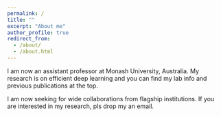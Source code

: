 ```yaml
---
permalink: /
title: ""
excerpt: "About me"
author_profile: true
redirect_from: 
  - /about/
  - /about.html
---
```


I am now an assistant professor at Monash University, Australia. My research is on efficient deep learning and you can find my lab info and previous publications at the top. 

I am now seeking for wide collaborations from flagship institutions. If you are interested in my research, pls drop my an email. 
